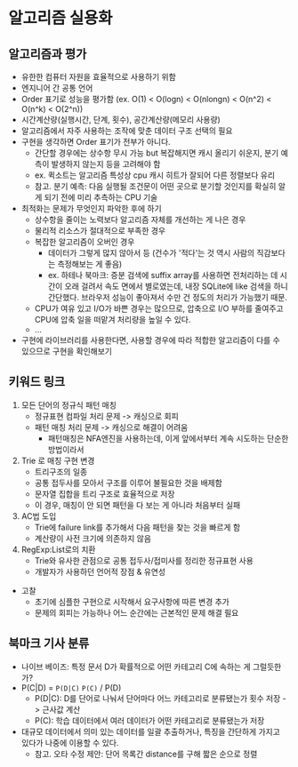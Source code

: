 # 알고리즘 실용화

## 알고리즘과 평가
- 유한한 컴퓨터 자원을 효율적으로 사용하기 위함
- 엔지니어 간 공통 언어
- Order 표기로 성능을 평가함 (ex. O(1) < O(logn) < O(nlongn) < O(n^2) < O(n^k) < O(2^n))
- 시간계산량(실행시간, 단계, 횟수), 공간계산량(메모리 사용량)
- 알고리즘에서 자주 사용하는 조작에 맞춘 데이터 구조 선택의 필요
- 구현을 생각하면 Order 표기가 전부가 아니다.
    * 간단할 경우에는 상수항 무시 가능 but 복잡해지면 캐시 올리기 쉬운지, 분기 예측이 발생하지 않는지 등을 고려해야 함
    * ex. 퀵소트는 알고리즘 특성상 cpu 캐시 히트가 잘되어 다른 정렬보다 유리
    * 참고. 분기 예측: 다음 실행될 조건문이 어떤 곳으로 분기할 것인지를 확실히 알게 되기 전에 미리 추측하는 CPU 기술
- 최적화는 문제가 무엇인지 파악한 후에 하기
    * 상수항을 줄이는 노력보다 알고리즘 자체를 개선하는 게 나은 경우
    * 물리적 리소스가 절대적으로 부족한 경우
    * 복잡한 알고리즘이 오버인 경우
        + 데이터가 그렇게 많지 않아서 등 (건수가 '적다'는 것 역시 사람의 직감보다는 측정해보는 게 좋음)
        + ex. 하테나 북마크: 증분 검색에 suffix array를 사용하면 전처리하는 데 시간이 오래 걸려서 속도 면에서 별로였는데, 내장 SQLite에 like 검색을 하니 간단했다. 브라우저 성능이 좋아져서 수만 건 정도의 처리가 가능했기 때문.
    * CPU가 여유 있고 I/O가 바쁜 경우는 많으므로, 압축으로 I/O 부하를 줄여주고 CPU에 압축 일을 떠맡겨 처리량을 높일 수 있다.
    * ...
- 구현에 라이브러리를 사용한다면, 사용할 경우에 따라 적합한 알고리즘이 다를 수 있으므로 구현을 확인해보기


## 키워드 링크
1. 모든 단어의 정규식 패턴 매칭
    * 정규표현 컴파일 처리 문제 -> 캐싱으로 회피
    * 패턴 매칭 처리 문제 -> 캐싱으로 해결이 어려움
        + 패턴매칭은 NFA엔진을 사용하는데, 이게 앞에서부터 계속 시도하는 단순한 방법이라서
2. Trie 로 매칭 구현 변경
    * 트리구조의 일종
    * 공통 접두사를 모아서 구조를 이루어 불필요한 것을 배제함
    * 문자열 집합을 트리 구조로 효율적으로 저장
    * 이 경우, 매칭이 안 되면 패턴을 다 보는 게 아니라 처음부터 실패
3. AC법 도입
    * Trie에 failure link를 추가해서 다음 패턴을 찾는 것을 빠르게 함
    * 계산량이 사전 크기에 의존하지 않음
4. RegExp:List로의 치환
    * Trie와 유사한 관점으로 공통 접두사/접미사를 정리한 정규표현 사용
    * 개발자가 사용하던 언어적 장점 & 유연성
- 고찰
    * 초기에 심플한 구현으로 시작해서 요구사항에 따른 변경 추가
    * 문제의 회피는 가능하나 어느 순간에는 근본적인 문제 해결 필요


## 북마크 기사 분류
- 나이브 베이즈: 특정 문서 D가 확률적으로 어떤 카테고리 C에 속하는 게 그럴듯한가? 
- P(C|D) = `P(D|C)` `P(C)` / P(D)
    * P(D|C): D를 단어로 나눠서 단어마다 어느 카테고리로 분류됐는가 횟수 저장 -> 근사값 계산
    * P(C): 학습 데이터에서 여러 데이터가 어떤 카테고리로 분류됐는가 저장
- 대규모 데이터에서 의미 있는 데이터를 일괄 추출하거나, 특징을 간단하게 가지고 있다가 나중에 이용할 수 있다.
    * 참고. 오타 수정 제안: 단어 목록간 distance를 구해 짧은 순으로 정렬